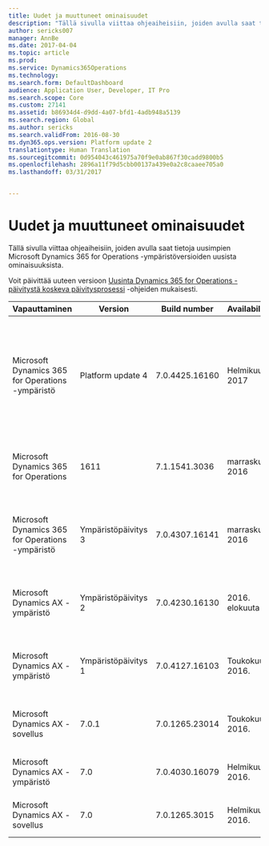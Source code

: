 ```yaml
---
title: Uudet ja muuttuneet ominaisuudet
description: "Tällä sivulla viittaa ohjeaiheisiin, joiden avulla saat tietoja uusimpien Microsoft Dynamics 365 for Operations -ympäristöversioiden uusista ominaisuuksista."
author: sericks007
manager: AnnBe
ms.date: 2017-04-04
ms.topic: article
ms.prod: 
ms.service: Dynamics365Operations
ms.technology: 
ms.search.form: DefaultDashboard
audience: Application User, Developer, IT Pro
ms.search.scope: Core
ms.custom: 27141
ms.assetid: b86934d4-d9dd-4a07-bfd1-4adb948a5139
ms.search.region: Global
ms.author: sericks
ms.search.validFrom: 2016-08-30
ms.dyn365.ops.version: Platform update 2
translationtype: Human Translation
ms.sourcegitcommit: 0d954043c461975a70f9e0ab867f30cadd9800b5
ms.openlocfilehash: 2896a11f79d5cbb00137a439e0a2c8caaee705a0
ms.lasthandoff: 03/31/2017


---
```


# <a name="whats-new-or-changed"></a>Uudet ja muuttuneet ominaisuudet

Tällä sivulla viittaa ohjeaiheisiin, joiden avulla saat tietoja uusimpien Microsoft Dynamics 365 for Operations -ympäristöversioiden uusista ominaisuuksista.

Voit päivittää uuteen versioon [Uusinta Dynamics 365 for Operations -päivitystä koskeva päivitysprosessi](/migration-upgrade/upgrade-latest-update.md) -ohjeiden mukaisesti.
<table>
<colgroup>
<col width="20%" />
<col width="20%" />
<col width="20%" />
<col width="20%" />
<col width="20%" />
</colgroup>
<thead>
<tr class="header">
<th><strong>Vapauttaminen</strong></th>
<th><strong><strong>Version</strong></strong></th>
<th><strong><strong>Build number</strong></strong></th>
<th><strong><strong>Availability</strong></strong></th>
<th><strong><strong>Lisätietoja</strong></strong></th>
</tr>
</thead>
<tbody>
<tr class="odd">
<td>Microsoft Dynamics 365 for Operations -ympäristö</td>
<td>Platform update 4</td>
<td>7.0.4425.16160</td>
<td>Helmikuu 2017</td>
<td><ol>
<li>Siirry <a href="https://roadmap.dynamics.com/">Dynamics 365 tiekartta</a>.</li>
<li>Valitse <strong>uutta</strong> välilehti.</li>
<li>- <strong>Sovelluksia</strong> -osassa <strong>Dynamics 365 työvaiheiden</strong>.</li>
<li>- <strong>Aloilla</strong>, osa <strong>Cloud Platform</strong>.</li>
</ol></td>
</tr>
<tr class="even">
<td>Microsoft Dynamics 365 for Operations</td>
<td>1611</td>
<td> 7.1.1541.3036</td>
<td>marraskuu 2016</td>
<td><a href="whats-new-dynamics-365-operations-1611.md">Dynamics 365 for Operations-version 1611 uudet ja muuttuneet ominaisuudet (marraskuu 2016)</a></td>
</tr>
<tr class="odd">
<td>Microsoft Dynamics 365 for Operations -ympäristö</td>
<td>Ympäristöpäivitys 3</td>
<td> 7.0.4307.16141</td>
<td>marraskuu 2016</td>
<td><a href="whats-new-platform-update-3.md">Dynamics 365 for Operations-version ympäristöpäivityksen 3 uudet ja muuttuneet ominaisuudet (marraskuu 2016)</a></td>
</tr>
<tr class="even">
<td>Microsoft Dynamics AX -ympäristö</td>
<td>Ympäristöpäivitys 2</td>
<td>7.0.4230.16130</td>
<td>2016. elokuuta</td>
<td><a href="whats-new-platform-update-2.md">Dynamics AX 2 -ympäristöpäivityksen 2 uudet ja muuttuneet ominaisuudet (elokuu 2016)</a></td>
</tr>
<tr class="odd">
<td>Microsoft Dynamics AX -ympäristö</td>
<td>Ympäristöpäivitys 1</td>
<td>7.0.4127.16103</td>
<td>Toukokuun 2016.</td>
<td><a href="whats-new-changed-platform-version-7-1-may-2016.md">Dynamics AX 1 -ympäristöpäivityksen 1 uudet ja muuttuneet ominaisuudet (toukokuu 2016)</a></td>
</tr>
<tr class="even">
<td>Microsoft Dynamics AX -sovellus</td>
<td>7.0.1</td>
<td>7.0.1265.23014</td>
<td>Toukokuun 2016.</td>
<td><a href="whats-new-changed-application-version-7-0-1-may-2016.md">Dynamics AX 7.0.1 -sovellusversion uudet ja muuttuneet ominaisuudet (toukokuu 2016)</a></td>
</tr>
<tr class="odd">
<td>Microsoft Dynamics AX -ympäristö</td>
<td>7.0</td>
<td>7.0.4030.16079</td>
<td>Helmikuun 2016.</td>
<td><a href="whats-new-changed-7-0-february-2016.md">Dynamics AX 7.0:n uudet ja muuttuneet ominaisuudet (helmikuu 2016)</a></td>
</tr>
<tr class="even">
<td>Microsoft Dynamics AX -sovellus</td>
<td>7.0</td>
<td>7.0.1265.3015</td>
<td>Helmikuun 2016.</td>
<td><a href="whats-new-changed-7-0-february-2016.md">Dynamics AX 7.0:n uudet ja muuttuneet ominaisuudet (helmikuu 2016)</a></td>
</tr>
</tbody>
</table>




